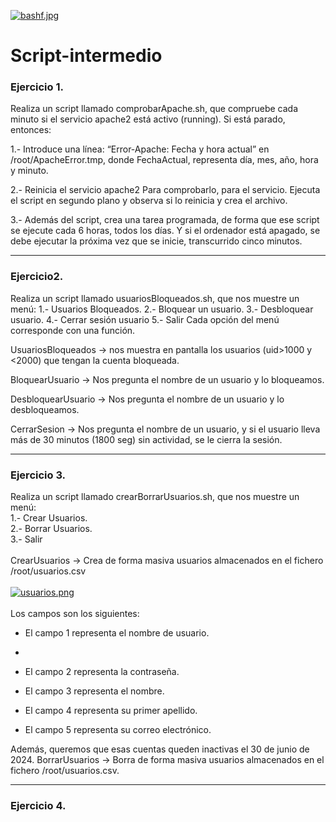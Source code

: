 [![bashf.jpg](https://i.postimg.cc/cHwn3gQL/bashf.jpg)](https://postimg.cc/qhBqV7bP)
# Script-intermedio

### Ejercicio 1.
Realiza un script llamado comprobarApache.sh, que compruebe cada minuto si el
servicio apache2 está activo (running).
Si está parado, entonces:

1.- Introduce una línea: “Error-Apache: Fecha y hora actual” en /root/ApacheError.tmp,
donde FechaActual, representa día, mes, año, hora y minuto.

2.- Reinicia el servicio apache2
Para comprobarlo, para el servicio. Ejecuta el script en segundo plano y observa si lo
reinicia y crea el archivo.

3.- Además del script, crea una tarea programada, de forma que ese script se ejecute cada
6 horas, todos los días. Y si el ordenador está apagado, se debe ejecutar la próxima vez
que se inicie, transcurrido cinco minutos.

<hr>

### Ejercicio2.

Realiza un script llamado usuariosBloqueados.sh, que nos muestre un menú:
1.- Usuarios Bloqueados.
2.- Bloquear un usuario.
3.- Desbloquear usuario.
4.- Cerrar sesión usuario
5.- Salir
Cada opción del menú corresponde con una función.

UsuariosBloqueados → nos muestra en pantalla los usuarios (uid>1000 y <2000) que
tengan la cuenta bloqueada.

BloquearUsuario → Nos pregunta el nombre de un usuario y lo bloqueamos.

DesbloquearUsuario → Nos pregunta el nombre de un usuario y lo desbloqueamos.

CerrarSesion → Nos pregunta el nombre de un usuario, y si el usuario lleva más de 30
minutos (1800 seg) sin actividad, se le cierra la sesión.
<br>
<hr>

### Ejercicio 3.

Realiza un script llamado crearBorrarUsuarios.sh, que nos muestre un menú:
<br>
1.- Crear Usuarios.
<br>
2.- Borrar Usuarios.
<br>
3.- Salir
<br>
<br>
CrearUsuarios → Crea de forma masiva usuarios almacenados en el fichero 
/root/usuarios.csv
<br>
<br>
[![usuarios.png](https://i.postimg.cc/T3BjWXZQ/usuarios.png)](https://postimg.cc/18cVLbRN) 
<br>
<br>
Los campos son los siguientes:
- El campo 1 representa el nombre de usuario.

- 
- El campo 2 representa la contraseña.


- El campo 3 representa el nombre.


- El campo 4 representa su primer apellido.


- El campo 5 representa su correo electrónico.


Además, queremos que esas cuentas queden inactivas el 30 de junio de 2024.
BorrarUsuarios → Borra de forma masiva usuarios almacenados en el fichero
/root/usuarios.csv.

<hr>

### Ejercicio 4.



